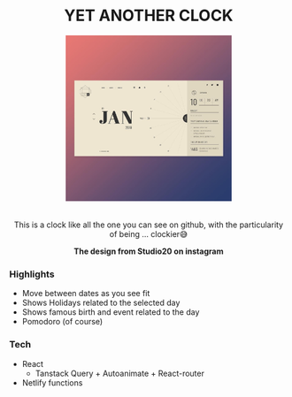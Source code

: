 <div align="center">
<br>
<br>
<h1> YET ANOTHER CLOCK </h1>
<a href="https://monumental-jelly-4b9be5.netlify.app/">
<img src="src/design/design.jpg"  height="300">
</a>
<br>
<br>
<p>
This is a clock like all the one you can see on github, with the particularity of being ... clockier😅
</p>
<b>The design from Studio20 on instagram</b>
</div>

### Highlights

- Move between dates as you see fit
- Shows Holidays related to the selected day
- Shows famous birth and event related to the day
- Pomodoro (of course)

### Tech

- React
  - Tanstack Query + Autoanimate + React-router
- Netlify functions
